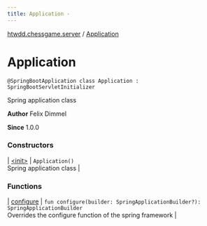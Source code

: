 ```yaml
---
title: Application - 
---
```


[htwdd.chessgame.server](../index.html) / [Application](./index.html)

# Application

`@SpringBootApplication class Application : SpringBootServletInitializer`

Spring application class

**Author**
Felix Dimmel

**Since**
1.0.0

### Constructors

| [&lt;init&gt;](-init-.html) | `Application()`<br>Spring application class |

### Functions

| [configure](configure.html) | `fun configure(builder: SpringApplicationBuilder?): SpringApplicationBuilder`<br>Overrides the configure function of the spring framework |

